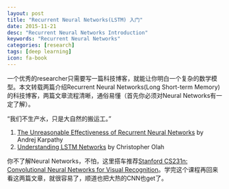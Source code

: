 ```yaml
---
layout: post
title: "Recurrent Neural Networks(LSTM) 入门"
date: 2015-11-21
desc: "Recurrent Neural Networks Introduction"
keywords: "Recurrent Neural Networks"
categories: [research]
tags: [deep learning]
icon: fa-book
---
```


一个优秀的researcher只需要写一篇科技博客，就能让你明白一个复杂的数学模型。本文转载两篇介绍Recurrent Neural Networks(Long Short-term Memory)的科技博客，两篇文章流程清晰，通俗易懂（首先你必须对Neural Networks有一定了解）。

“我们不生产水，只是大自然的搬运工。”

1. [The Unreasonable Effectiveness of Recurrent Neural Networks](http://karpathy.github.io/2015/05/21/rnn-effectiveness/) by Andrej Karpathy
2. [Understanding LSTM Networks](http://colah.github.io/posts/2015-08-Understanding-LSTMs/) by Christopher Olah

你不了解Neural Networks，不怕，这里搭车推荐[Stanford CS231n: Convolutional Neural Networks for Visual Recognition](http://cs231n.github.io/)。学完这个课程再回来看这两篇文章，就很容易了，顺道也把大热的CNN也get了。